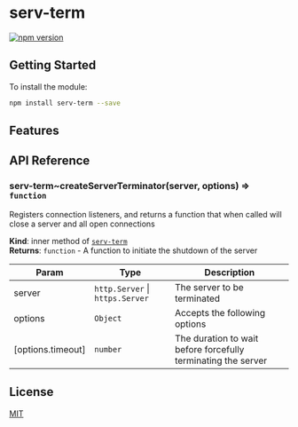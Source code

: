 # serv-term

[![npm version](https://badge.fury.io/js/serv-term.svg)](http://badge.fury.io/js/serv-term)

## Getting Started

To install the module:

```sh
npm install serv-term --save
```

## Features

## API Reference

<a name="module_serv-term..createServerTerminator"></a>

### serv-term~createServerTerminator(server, options) ⇒ <code>function</code>

Registers connection listeners, and returns a function that when called will close a server and all open connections

**Kind**: inner method of [<code>serv-term</code>](#module_serv-term)  
**Returns**: <code>function</code> - A function to initiate the shutdown of the server

| Param             | Type                                                  | Description                                                   |
| ----------------- | ----------------------------------------------------- | ------------------------------------------------------------- |
| server            | <code>http.Server</code> \| <code>https.Server</code> | The server to be terminated                                   |
| options           | <code>Object</code>                                   | Accepts the following options                                 |
| [options.timeout] | <code>number</code>                                   | The duration to wait before forcefully terminating the server |

## License

[MIT](./LICENSE)
